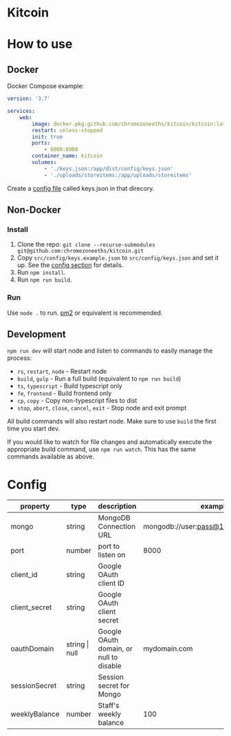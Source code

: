 # Kitcoin

# How to use

## Docker

Docker Compose example:

```yml
version: '3.7'

services:
    web:
        image: docker.pkg.github.com/chromezoneeths/kitcoin/kitcoin:latest
        restart: unless-stopped
        init: true
        ports:
            - 8000:8000
        container_name: kitcoin
        volumes:
            - './keys.json:/app/dist/config/keys.json'
            - './uploads/storeitems:/app/uploads/storeitems'
```

Create a [config file](#config) called keys.json in that direcory.

## Non-Docker

### Install

1. Clone the repo: `git clone --recurse-submodules git@github.com:chromezoneeths/kitcoin.git`
2. Copy `src/config/keys.example.json` to `src/config/keys.json` and set it up. See the [config section](#config) for details.
3. Run `npm install`.
4. Run `npm run build`.

### Run

Use `node .` to run. [pm2](https://pm2.keymetrics.io/) or equivalent is recommended.

## Development

`npm run dev` will start node and listen to commands to easily manage the process:

-   `rs`, `restart`, `node` - Restart node
-   `build`, `gulp` - Run a full build (equivalent to `npm run build`)
-   `ts`, `typescript` - Build typescript only
-   `fe`, `frontend` - Build frontend only
-   `cp`, `copy` - Copy non-typescript files to dist
-   `stop`, `abort`, `close`, `cancel`, `exit` - Stop node and exit prompt

All build commands will also restart node. Make sure to use `build` the first time you start dev.

If you would like to watch for file changes and automatically execute the appropriate build command, use `npm run watch`. This has the same commands available as above.

# Config

| property      | type           | description                             | example                                |
| ------------- | -------------- | --------------------------------------- | -------------------------------------- |
| mongo         | string         | MongoDB Connection URL                  | mongodb://user:pass@127.0.0.1:27017/db |
| port          | number         | port to listen on                       | 8000                                   |
| client_id     | string         | Google OAuth client ID                  |                                        |
| client_secret | string         | Google OAuth client secret              |                                        |
| oauthDomain   | string \| null | Google OAuth domain, or null to disable | mydomain.com                           |
| sessionSecret | string         | Session secret for Mongo                |                                        |
| weeklyBalance | number         | Staff's weekly balance                  | 100                                    |
